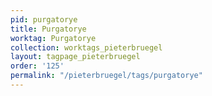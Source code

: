 ```yaml
---
pid: purgatorye
title: Purgatorye
worktag: Purgatorye
collection: worktags_pieterbruegel
layout: tagpage_pieterbruegel
order: '125'
permalink: "/pieterbruegel/tags/purgatorye"
---
```

